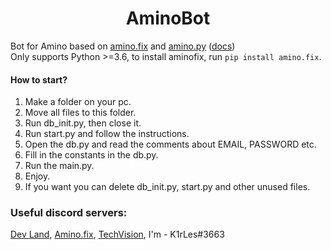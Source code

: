 <h1 align="center">
  AminoBot
</h1>

Bot for Amino based on [amino.fix](https://pypi.org/project/amino.fix/) and [amino.py](https://github.com/Slimakoi/Amino.py) ([docs](https://aminopy.readthedocs.io/en/latest/))\
Only supports Python >=3.6, to install aminofix, run `pip install amino.fix`.

#### How to start?
1. Make a folder on your pc.
2. Move all files to this folder.
3. Run db_init.py, then close it.
4. Run start.py and follow the instructions.
5. Open the db.py and read the comments about EMAIL, PASSWORD etc.
6. Fill in the constants in the db.py.
7. Run the main.py.
8. Enjoy.
9. If you want you can delete db_init.py, start.py and other unused files.

### Useful discord servers:
[Dev Land](https://discord.com/invite/68wchgsKdX), [Amino.fix](https://discord.gg/Bf3dpBRJHj), [TechVision](https://discord.gg/JyVZEVXGZE), I'm - K1rLes#3663 

